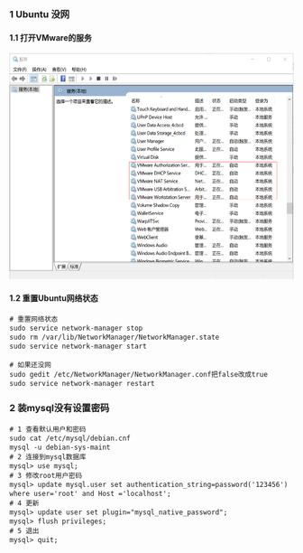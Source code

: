 ### 1 Ubuntu 没网
#### 1.1 打开VMware的服务
<img src="./UbuntuIMG/InternetIcon/step_1.png" height=400>  

#### 1.2 重置Ubuntu网络状态
```
# 重置网络状态
sudo service network-manager stop
sudo rm /var/lib/NetworkManager/NetworkManager.state
sudo service network-manager start

# 如果还没网
sudo gedit /etc/NetworkManager/NetworkManager.conf把false改成true
sudo service network-manager restart
```

### 2 装mysql没有设置密码
```
# 1 查看默认用户和密码
sudo cat /etc/mysql/debian.cnf 
mysql -u debian-sys-maint
# 2 连接到mysql数据库
mysql> use mysql;    
# 3 修改root用户密码               
mysql> update mysql.user set authentication_string=password('123456') where user='root' and Host ='localhost';
# 4 更新    
mysql> update user set plugin="mysql_native_password";     
mysql> flush privileges;
# 5 退出
mysql> quit; 
```
